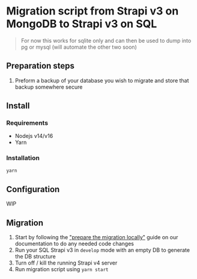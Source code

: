 # Migration script from Strapi v3 on MongoDB to Strapi v3 on SQL

> For now this works for sqlite only and can then be used to dump into pg or mysql (will automate the other two soon)

## Preparation steps

1. Preform a backup of your database you wish to migrate and store that backup somewhere secure

## Install

### Requirements

- Nodejs v14/v16
- Yarn

### Installation

```sh
yarn
```

## Configuration

WIP

## Migration

1. Start by following the ["prepare the migration locally"](https://docs.strapi.io/developer-docs/latest/update-migration-guides/migration-guides/v4/data/mongo.html#prepare-the-migration-locally) guide on our documentation to do any needed code changes
2. Run your SQL Strapi v3 in `develop` mode with an empty DB to generate the DB structure
3. Turn off / kill the running Strapi v4 server
4. Run migration script using `yarn start`
